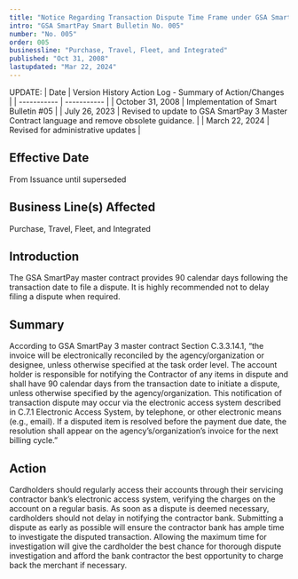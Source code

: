 ```yaml
---
title: "Notice Regarding Transaction Dispute Time Frame under GSA SmartPay® Master Contract"
intro: "GSA SmartPay Smart Bulletin No. 005"
number: "No. 005"
order: 005
businessline: "Purchase, Travel, Fleet, and Integrated"
published: "Oct 31, 2008"
lastupdated: "Mar 22, 2024"
---
```


UPDATE:
| Date | Version History Action Log - Summary of Action/Changes |
| ----------- | ----------- |
| October 31, 2008 | Implementation of Smart Bulletin #05 |
| July 26, 2023 | Revised to update to GSA SmartPay 3 Master Contract language and remove obsolete guidance. |
| March 22, 2024 | Revised for administrative updates |

## Effective Date

From Issuance until superseded


## Business Line(s) Affected

Purchase, Travel, Fleet, and Integrated


## Introduction

The GSA SmartPay master contract provides 90 calendar days following the transaction date to file a dispute. It is highly recommended not to delay filing a dispute when required. 


## Summary

According to GSA SmartPay 3 master contract Section C.3.3.14.1, “the invoice will be electronically reconciled by the agency/organization or designee, unless otherwise specified at the task order level. The account holder is responsible for notifying the Contractor of any items in dispute and shall have 90 calendar days from the transaction date to initiate a dispute, unless otherwise specified by the agency/organization. This notification of transaction dispute may occur via the electronic access system described in C.7.1 Electronic Access System, by telephone, or other electronic means (e.g., email). If a disputed item is resolved before the payment due date, the resolution shall appear on the agency’s/organization’s invoice for the next billing cycle.”


## Action

Cardholders should regularly access their accounts through their servicing contractor bank’s electronic access system, verifying the charges on the account on a regular basis. As soon as a dispute is deemed necessary, cardholders should not delay in notifying the contractor bank. Submitting a dispute as early as possible will ensure the contractor bank has ample time to investigate the disputed transaction. Allowing the maximum time for investigation will give the cardholder the best chance for thorough dispute investigation and afford the bank contractor the best opportunity to charge back the merchant if necessary. 